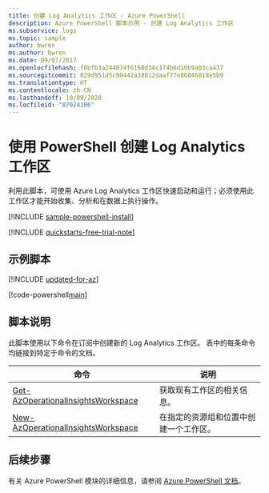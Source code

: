 ```yaml
---
title: 创建 Log Analytics 工作区 - Azure PowerShell
description: Azure PowerShell 脚本示例 - 创建 Log Analytics 工作区
ms.subservice: logs
ms.topic: sample
author: bwren
ms.author: bwren
ms.date: 09/07/2017
ms.openlocfilehash: f6bfb3a244874f6160d34c174b6d10b9a03ca437
ms.sourcegitcommit: 829d951d5c90442a38012daaf77e86046018e5b9
ms.translationtype: HT
ms.contentlocale: zh-CN
ms.lasthandoff: 10/09/2020
ms.locfileid: "87024106"
---
```

# <a name="create-a-log-analytics-workspace-with-powershell"></a>使用 PowerShell 创建 Log Analytics 工作区

利用此脚本，可使用 Azure Log Analytics 工作区快速启动和运行；必须使用此工作区才能开始收集、分析和在数据上执行操作。  

[!INCLUDE [sample-powershell-install](../../../includes/sample-powershell-install-no-ssh.md)]

[!INCLUDE [quickstarts-free-trial-note](../../../includes/quickstarts-free-trial-note.md)]

## <a name="sample-script"></a>示例脚本

[!INCLUDE [updated-for-az](../../../includes/updated-for-az.md)]

[!code-powershell[main](../../../powershell_scripts/log-analytics/log-analytics-create-new-resource/log-analytics-create-new-resource.ps1 "Create new Log Analytics workspace")]

## <a name="script-explanation"></a>脚本说明

此脚本使用以下命令在订阅中创建新的 Log Analytics 工作区。 表中的每条命令均链接到特定于命令的文档。

| 命令 | 说明 |
|---|---|
| [Get-AzOperationalInsightsWorkspace](/powershell/module/az.operationalinsights/get-azoperationalinsightsworkspace) | 获取现有工作区的相关信息。 |
| [New-AzOperationalInsightsWorkspace](/powershell/module/az.operationalinsights/new-azoperationalinsightsworkspace) | 在指定的资源组和位置中创建一个工作区。 |


## <a name="next-steps"></a>后续步骤

有关 Azure PowerShell 模块的详细信息，请参阅 [Azure PowerShell 文档](/powershell/azure/)。


